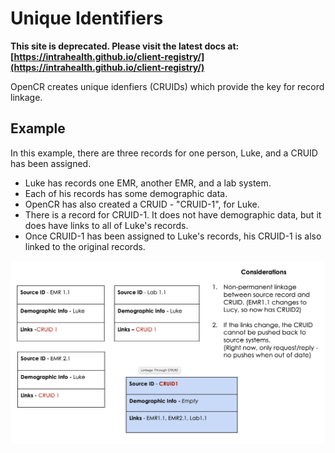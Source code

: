 # Unique Identifiers

**This site is deprecated. Please visit the latest docs at:[https://intrahealth.github.io/client-registry/](https://intrahealth.github.io/client-registry/)**

OpenCR creates unique idenfiers (CRUIDs) which provide the key for record linkage.

## Example

In this example, there are three records for one person, Luke, and a CRUID has been assigned.

* Luke has records one EMR, another EMR, and a lab system.
* Each of his records has some demographic data.
* OpenCR has also created a CRUID - "CRUID-1", for Luke.
* There is a record for CRUID-1. It does not have demographic data, but it does have links to all of Luke's records.
* Once CRUID-1 has been assigned to Luke's records, his CRUID-1 is also linked to the original records.

![CRUID](images/cruid.png)